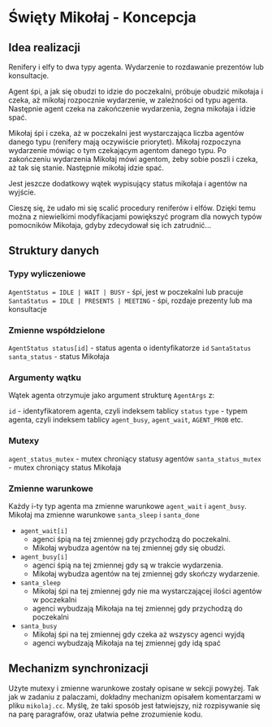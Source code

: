 # Święty Mikołaj - Koncepcja


## Idea realizacji

Renifery i elfy to dwa typy agenta. Wydarzenie to rozdawanie prezentów lub konsultacje.

Agent śpi, a jak się obudzi to idzie do poczekalni, próbuje obudzić mikołaja i czeka,
aż mikołaj rozpocznie wydarzenie, w zależności od typu agenta.
Następnie agent czeka na zakończenie wydarzenia, żegna mikołaja i idzie spać.

Mikołaj śpi i czeka, aż w poczekalni jest wystarczająca liczba agentów danego typu (renifery mają oczywiście priorytet).
Mikołaj rozpoczyna wydarzenie mówiąc o tym czekającym agentom danego typu.
Po zakończeniu wydarzenia Mikołaj mówi agentom, żeby sobie poszli i czeka, aż tak się stanie.
Następnie mikołaj idzie spać.

Jest jeszcze dodatkowy wątek wypisujący status mikołaja i agentów na wyjście.

Cieszę się, że udało mi się scalić procedury reniferów i elfów.
Dzięki temu można z niewielkimi modyfikacjami powiększyć program
dla nowych typów pomocników Mikołaja, gdyby zdecydował się ich zatrudnić...


## Struktury danych

### Typy wyliczeniowe

`AgentStatus = IDLE | WAIT | BUSY` - śpi, jest w poczekalni lub pracuje
`SantaStatus = IDLE | PRESENTS | MEETING` - śpi, rozdaje prezenty lub ma konsultacje

### Zmienne współdzielone

`AgentStatus status[id]` - status agenta o identyfikatorze `id`
`SantaStatus santa_status` - status Mikołaja

### Argumenty wątku

Wątek agenta otrzymuje jako argument strukturę `AgentArgs` z:

`id` - identyfikatorem agenta, czyli indeksem tablicy `status`
`type` - typem agenta, czyli indeksem tablicy `agent_busy`, `agent_wait`, `AGENT_PROB` etc.

### Mutexy

`agent_status_mutex` - mutex chroniący statusy agentów
`santa_status_mutex` - mutex chroniący status Mikołaja

### Zmienne warunkowe

Każdy i-ty typ agenta ma zmienne warunkowe `agent_wait` i `agent_busy`.
Mikołaj ma zmienne warunkowe `santa_sleep` i `santa_done`

- `agent_wait[i]`
	- agenci śpią na tej zmiennej gdy przychodzą do poczekalni.
	- Mikołaj wybudza agentów na tej zmiennej gdy się obudzi.
- `agent_busy[i]`
	- agenci śpią na tej zmiennej gdy są w trakcie wydarzenia.
	- Mikołaj wybudza agentów na tej zmiennej gdy skończy wydarzenie.
- `santa_sleep`
	- Mikołaj śpi na tej zmiennej gdy nie ma wystarczającej ilości agentów w poczekalni
	- agenci wybudzają Mikołaja na tej zmiennej gdy przychodzą do poczekalni
- `santa_busy`
	- Mikołaj śpi na tej zmiennej gdy czeka aż wszyscy agenci wyjdą
	- agenci wybudzają Mikołaja na tej zmiennej gdy idą spać


## Mechanizm synchronizacji

Użyte mutexy i zmienne warunkowe zostały opisane w sekcji powyżej.
Tak jak w zadaniu z palaczami, dokładny mechanizm opisałem komentarzami w pliku `mikolaj.cc`.
Myślę, że taki sposób jest łatwiejszy, niż rozpisywanie się na parę paragrafów, oraz ułatwia pełne zrozumienie kodu.

